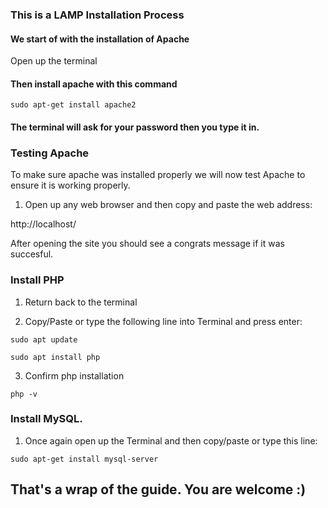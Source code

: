 ### This is a LAMP Installation Process

#### We start of with the installation of Apache
Open up the terminal

#### Then install apache with this command
```
sudo apt-get install apache2
```
#### The terminal will ask for your password then you type it in.


### Testing Apache
To make sure apache was installed properly we will now test Apache to ensure it is working properly.

1. Open up any web browser and then copy and paste the web address:

 http://localhost/

After opening the site you should see a congrats message if it was succesful.

### Install PHP

1. Return back to the terminal 

2. Copy/Paste or type the following line into Terminal and press enter:
   
```
sudo apt update 

sudo apt install php
```

3. Confirm php installation
```
php -v
```
### Install MySQL.

 1. Once again open up the Terminal and then copy/paste or type this line:
   
```
sudo apt-get install mysql-server
```
## That's a wrap of the guide. You are welcome :)